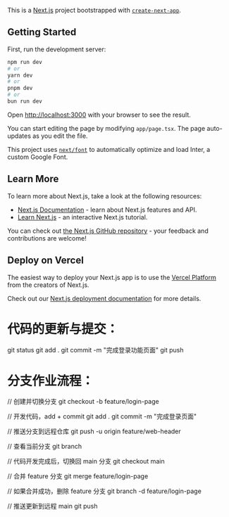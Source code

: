 This is a [Next.js](https://nextjs.org/) project bootstrapped with [`create-next-app`](https://github.com/vercel/next.js/tree/canary/packages/create-next-app).

## Getting Started

First, run the development server:

```bash
npm run dev
# or
yarn dev
# or
pnpm dev
# or
bun run dev
```

Open [http://localhost:3000](http://localhost:3000) with your browser to see the result.

You can start editing the page by modifying `app/page.tsx`. The page auto-updates as you edit the file.

This project uses [`next/font`](https://nextjs.org/docs/basic-features/font-optimization) to automatically optimize and load Inter, a custom Google Font.

## Learn More

To learn more about Next.js, take a look at the following resources:

- [Next.js Documentation](https://nextjs.org/docs) - learn about Next.js features and API.
- [Learn Next.js](https://nextjs.org/learn) - an interactive Next.js tutorial.

You can check out [the Next.js GitHub repository](https://github.com/vercel/next.js/) - your feedback and contributions are welcome!

## Deploy on Vercel

The easiest way to deploy your Next.js app is to use the [Vercel Platform](https://vercel.com/new?utm_medium=default-template&filter=next.js&utm_source=create-next-app&utm_campaign=create-next-app-readme) from the creators of Next.js.

Check out our [Next.js deployment documentation](https://nextjs.org/docs/deployment) for more details.






#  代码的更新与提交：

git status
git add .
git commit -m "完成登录功能页面"
git push


#  分支作业流程：
// 创建并切换分支
git checkout -b feature/login-page

// 开发代码，add + commit
git add .
git commit -m "完成登录页面"

// 推送分支到远程仓库
git push -u origin feature/web-header

// 查看当前分支
git branch

// 代码开发完成后，切换回 main 分支
git checkout main

// 合并 feature 分支
git merge feature/login-page

//  如果合并成功，删除 feature 分支
git branch -d feature/login-page

//  推送更新到远程 main
git push

